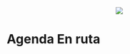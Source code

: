 <p align="center"><img src="https://laravel.com/assets/img/components/logo-laravel.svg"></p>

<h1>Agenda En ruta</h1>
